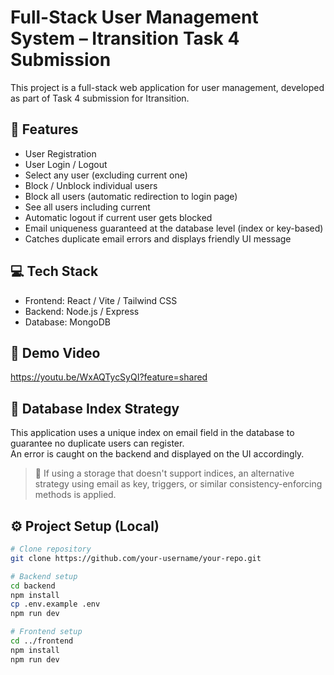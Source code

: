 # Full-Stack User Management System – Itransition Task 4 Submission

This project is a full-stack web application for user management, developed as part of Task 4 submission for Itransition.

## 🌟 Features

- User Registration
- User Login / Logout
- Select any user (excluding current one)
- Block / Unblock individual users
- Block all users (automatic redirection to login page)
- See all users including current
- Automatic logout if current user gets blocked
- Email uniqueness guaranteed at the database level (index or key-based)
- Catches duplicate email errors and displays friendly UI message

## 💻 Tech Stack

- Frontend: React / Vite / Tailwind CSS
- Backend: Node.js / Express
- Database: MongoDB 


## 🎥 Demo Video

https://youtu.be/WxAQTycSyQI?feature=shared

## 🧠 Database Index Strategy

This application uses a unique index on email field in the database to guarantee no duplicate users can register.  
An error is caught on the backend and displayed on the UI accordingly.

> 📌 If using a storage that doesn't support indices, an alternative strategy using email as key, triggers, or similar consistency-enforcing methods is applied.

## ⚙️ Project Setup (Local)

```bash
# Clone repository
git clone https://github.com/your-username/your-repo.git

# Backend setup
cd backend
npm install
cp .env.example .env
npm run dev

# Frontend setup
cd ../frontend
npm install
npm run dev
```
